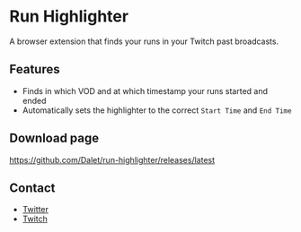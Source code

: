 # Run Highlighter
A browser extension that finds your runs in your Twitch past broadcasts.

## Features
* Finds in which VOD and at which timestamp your runs started and ended
* Automatically sets the highlighter to the correct `Start Time` and `End Time`

## Download page
https://github.com/Dalet/run-highlighter/releases/latest

## Contact
* [Twitter](https://twitter.com/Dalleth_)
* [Twitch](http://twitch.tv/dalleth_)
